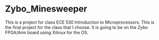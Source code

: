 # Zybo_Minesweeper
This is a project for class ECE 530 Introduction to Microprocessors. This is the final project for the class that I choose. It is going to be on the Zybo FPGA/Arm board using Xilinux for the OS. 
